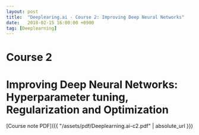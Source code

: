 ```yaml
---
layout: post
title:  "Deeplearing.ai - Course 2: Improving Deep Neural Networks"
date:   2018-02-15 16:00:00 +0900
tag: [Deeplearning]
---
```


# Course 2
# Improving Deep Neural Networks: Hyperparameter tuning, Regularization and Optimization

[Course note PDF]({{ "/assets/pdf/Deeplearning.ai-c2.pdf" | absolute_url }})
